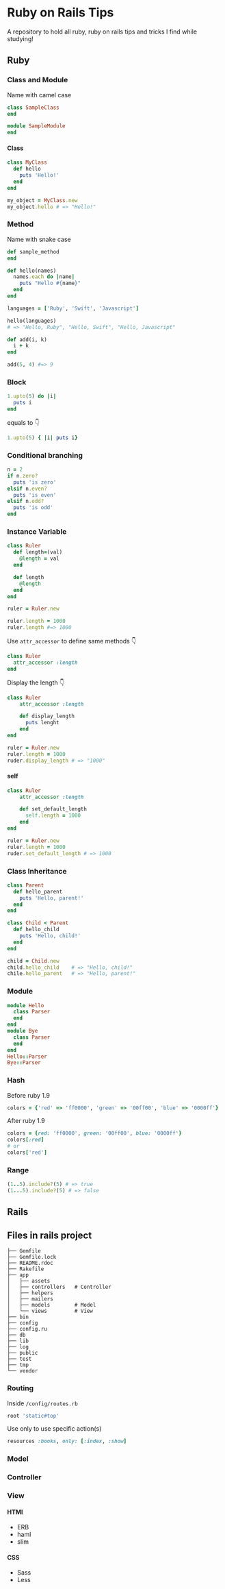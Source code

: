 # Ruby on Rails Tips
A repository to hold all ruby, ruby on rails tips and tricks I find while studying!
## Ruby
### Class and Module

Name with camel case

```ruby
class SampleClass
end

module SampleModule
end
```
#### Class
```ruby
class MyClass
  def hello
    puts 'Hello!'
  end
end

my_object = MyClass.new
my_object.hello # => "Hello!"
```

### Method

Name with snake case

```ruby
def sample_method
end
```

```ruby
def hello(names)
  names.each do |name|
    puts "Hello #{name}"
  end
end

languages = ['Ruby', 'Swift', 'Javascript']

hello(languages)
# => "Hello, Ruby", "Hello, Swift", "Hello, Javascript"
```

```ruby
def add(i, k)
  i + k
end

add(5, 4) #=> 9
```

### Block

```ruby
1.upto(5) do |i|
  puts i
end
```

equals to :point_down:

```ruby
1.upto(5) { |i| puts i}
```

### Conditional branching

```ruby
n = 2
if n.zero?
  puts 'is zero'
elsif n.even?
  puts 'is even'
elsif n.odd?
  puts 'is odd'
end
```
### Instance Variable

```ruby
class Ruler
  def length=(val)
    @length = val
  end

  def length
    @length
  end
end

ruler = Ruler.new

ruler.length = 1000
ruler.length #=> 1000
```

Use `attr_accessor` to define same methods :point_down:

```ruby
class Ruler
  attr_accessor :length
end
```

Display the length :point_down:

```ruby
class Ruler
    attr_accessor :length

    def display_length
      puts lenght
    end
end

ruler = Ruler.new
ruler.length = 1000
ruder.display_length # => "1000"
```

#### self

```ruby
class Ruler
    attr_accessor :length

    def set_default_length
      self.length = 1000
    end
end

ruler = Ruler.new
ruler.length = 1000
ruder.set_default_length # => 1000
```

### Class Inheritance

```ruby
class Parent
  def hello_parent
    puts 'Hello, parent!'
  end
end

class Child < Parent
  def hello_child
    puts 'Hello, child!'
  end
end

child = Child.new
child.hello_child    # => "Hello, child!"
chile.hello_parent   # => "Hello, parent!"
```

### Module

```ruby
module Hello
  class Parser
  end
end
module Bye
  class Parser
  end
end
Hello::Parser
Bye::Parser
```

### Hash
Before ruby 1.9
```ruby
colors = {'red' => 'ff0000', 'green' => '00ff00', 'blue' => '0000ff'}
```
After ruby 1.9
```ruby
colors = {red: 'ff0000', green: '00ff00', blue: '0000ff'}
colors[:red]
# or
colors['red']
```

### Range
```ruby
(1..5).include?(5) # => true
(1...5).include?(5) # => false
```

## Rails

## Files in rails project

```
├── Gemfile
├── Gemfile.lock
├── README.rdoc
├── Rakefile
├── app
│   ├── assets
│   ├── controllers   # Controller
│   ├── helpers
│   ├── mailers
│   ├── models        # Model
│   └── views         # View
├── bin
├── config
├── config.ru
├── db
├── lib
├── log
├── public
├── test
├── tmp
└── vendor
```
### Routing
Inside `/config/routes.rb`

```ruby
root 'static#top'
```

Use only to use specific action(s)

```ruby
resources :books, only: [:index, :show]
```

### Model

### Controller

### View

#### HTMl
- ERB
- haml
- slim

#### CSS
- Sass
- Less
